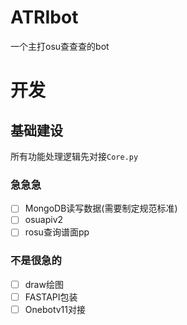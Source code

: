# ATRIbot
一个主打osu查查查的bot

# 开发

## 基础建设

所有功能处理逻辑先对接`Core.py`

### 急急急

- [ ] MongoDB读写数据(需要制定规范标准)
- [ ] osuapiv2
- [ ] rosu查询谱面pp
  
### 不是很急的
- [ ] draw绘图
- [ ] FASTAPI包装
- [ ] Onebotv11对接